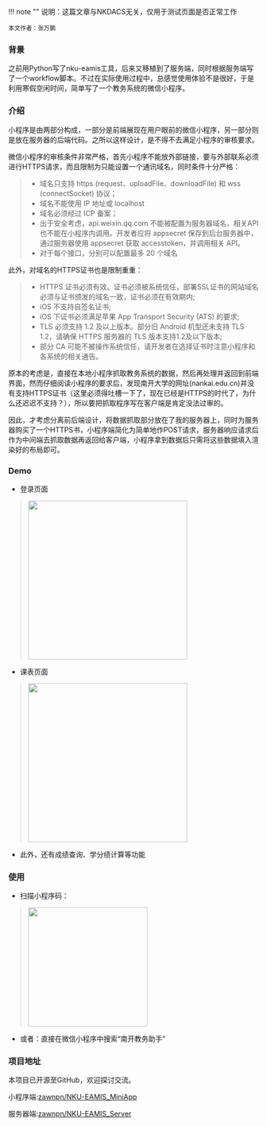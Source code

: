!!! note ""
    说明：这篇文章与NKDACS无关，仅用于测试页面是否正常工作

    本文作者：张万鹏

### 背景

之前用Python写了nku-eamis工具，后来又移植到了服务端，同时根据服务端写了一个workflow脚本。不过在实际使用过程中，总感觉使用体验不是很好，于是利用寒假空闲时间，简单写了一个教务系统的微信小程序。

### 介绍

小程序是由两部分构成，一部分是前端展现在用户眼前的微信小程序，另一部分则是放在服务器的后端代码。之所以这样设计，是不得不去满足小程序的审核要求。

微信小程序的审核条件非常严格，首先小程序不能放外部链接，要与外部联系必须进行HTTPS请求，而且限制为只能设置一个通讯域名，同时条件十分严格：

> - 域名只支持 https (request、uploadFile、downloadFile) 和 wss (connectSocket) 协议；
> - 域名不能使用 IP 地址或 localhost
> - 域名必须经过 ICP 备案；
> - 出于安全考虑，api.weixin.qq.com 不能被配置为服务器域名，相关API也不能在小程序内调用。开发者应将 appsecret 保存到后台服务器中，通过服务器使用 appsecret 获取 accesstoken，并调用相关 API。
> - 对于每个接口，分别可以配置最多 20 个域名

此外，对域名的HTTPS证书也是限制重重：

> - HTTPS 证书必须有效。证书必须被系统信任，部署SSL证书的网站域名必须与证书颁发的域名一致，证书必须在有效期内;
> - iOS 不支持自签名证书;
> - iOS 下证书必须满足苹果 App Transport Security (ATS) 的要求;
> - TLS 必须支持 1.2 及以上版本。部分旧 Android 机型还未支持 TLS 1.2，请确保 HTTPS 服务器的 TLS 版本支持1.2及以下版本;
> - 部分 CA 可能不被操作系统信任，请开发者在选择证书时注意小程序和各系统的相关通告。

原本的考虑是，直接在本地小程序抓取教务系统的数据，然后再处理并返回到前端界面，然而仔细阅读小程序的要求后，发现南开大学的网址(nankai.edu.cn)并没有支持HTTPS证书（这里必须得吐槽一下了，现在已经是HTTPS的时代了，为什么还迟迟不支持？），所以要把抓取程序写在客户端是肯定没法过审的。

因此，才考虑分离前后端设计，将数据抓取部分放在了我的服务器上，同时为服务器购买了一个HTTPS书，小程序端简化为简单地作POST请求，服务器响应请求后作为中间端去抓取数据再返回给客户端，小程序拿到数据后只需将这些数据填入渲染好的布局即可。

### Demo

 - 登录页面

> <img width="320" src="https://www.oncemath.com/images/projects/eamis-miniapp/login.jpg"/>

 - 课表页面

> <img width="320" src="https://www.oncemath.com/images/projects/eamis-miniapp/table.jpg"/>

 - 此外，还有成绩查询、学分绩计算等功能

### 使用

 - 扫描小程序码：

> <img width="240" src="https://www.oncemath.com/images/projects/eamis-miniapp/minicode.jpg"/>

 - 或者：直接在微信小程序中搜索“南开教务助手”

### 项目地址

本项目已开源至GitHub，欢迎探讨交流。

小程序端:[zawnpn/NKU-EAMIS_MiniApp](https://github.com/zawnpn/NKU-EAMIS_MiniApp)

服务器端:[zawnpn/NKU-EAMIS_Server](https://github.com/zawnpn/NKU-EAMIS_Server)

